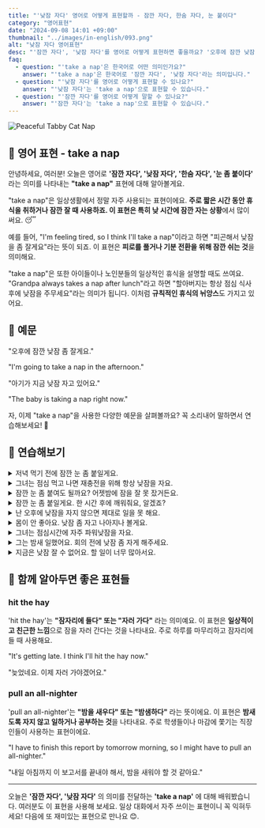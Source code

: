 ```yaml
---
title: "'낮잠 자다' 영어로 어떻게 표현할까 - 잠깐 자다, 한숨 자다, 눈 붙이다"
category: "영어표현"
date: "2024-09-08 14:01 +09:00"
thumbnail: "../images/in-english/093.png"
alt: "낮잠 자다 영어표현"
desc: "'잠깐 자다', '낮잠 자다'를 영어로 어떻게 표현하면 좋을까요? '오후에 잠깐 낮잠 좀 잘게요', '아기가 지금 낮잠 자고 있어요' 등을 영어로 표현하는 법을 배워봅시다. 'take a nap' 표현을 중심으로 다양한 예문을 통해서 연습하고 본인의 표현으로 만들어 보세요. 일상 생활에서 자주 사용되는 이 표현을 익혀 피로 해소와 기분 전환을 위한 상황에서 활용해 보세요."
faq:
  - question: "'take a nap'은 한국어로 어떤 의미인가요?"
    answer: "'take a nap'은 한국어로 '잠깐 자다', '낮잠 자다'라는 의미입니다."
  - question: "'낮잠 자다'를 영어로 어떻게 표현할 수 있나요?"
    answer: "'낮잠 자다'는 'take a nap'으로 표현할 수 있습니다."
  - question: "'잠깐 자다'를 영어로 어떻게 말할 수 있나요?"
    answer: "'잠깐 자다'는 'take a nap'으로 표현할 수 있습니다."
---
```


![Peaceful Tabby Cat Nap](../images/in-english/093-1.avif)

## 🌟 영어 표현 - take a nap

안녕하세요, 여러분! 오늘은 영어로 **'잠깐 자다', '낮잠 자다', '한숨 자다', '눈 좀 붙이다'** 라는 의미를 나타내는 **"take a nap"** 표현에 대해 알아볼게요.

"take a nap"은 일상생활에서 정말 자주 사용되는 표현이에요. **주로 짧은 시간 동안 휴식을 취하거나 잠깐 잘 때 사용하죠. 이 표현은 특히 낮 시간에 잠깐 자는 상황**에서 많이 써요. 😴

예를 들어, "I'm feeling tired, so I think I'll take a nap"이라고 하면 "피곤해서 낮잠을 좀 잘게요"라는 뜻이 되죠. 이 표현은 **피로를 풀거나 기분 전환을 위해 잠깐 쉬는 것**을 의미해요.

"take a nap"은 또한 아이들이나 노인분들의 일상적인 휴식을 설명할 때도 쓰여요. "Grandpa always takes a nap after lunch"라고 하면 "할아버지는 항상 점심 식사 후에 낮잠을 주무세요"라는 의미가 됩니다. 이처럼 **규칙적인 휴식의 뉘앙스**도 가지고 있어요.

## 📖 예문

"오후에 잠깐 낮잠 좀 잘게요."

"I'm going to take a nap in the afternoon."

"아기가 지금 낮잠 자고 있어요."

"The baby is taking a nap right now."

자, 이제 "take a nap"을 사용한 다양한 예문을 살펴볼까요? 꼭 소리내어 말하면서 연습해보세요! 🚀

## 💬 연습해보기

<details>
<summary>저녁 먹기 전에 잠깐 눈 좀 붙일게요.</summary>
<span>I'll take a nap before dinner.</span>
</details>

<details>
<summary>그녀는 점심 먹고 나면 재충전을 위해 항상 낮잠을 자요.</summary>
<span>She always takes a nap after lunch to recharge.</span>
</details>

<details>
<summary>잠깐 눈 좀 붙여도 될까요? 어젯밤에 잠을 잘 못 잤거든요.</summary>
<span>Do you mind if I take a quick nap? I didn't sleep well last night.</span>
</details>

<details>
<summary>잠깐 눈 좀 붙일게요. 한 시간 후에 깨워줘요, 알겠죠?</summary>
<span>I'm gonna take a quick nap. Wake me up in an hour, okay?</span>
</details>

<details>
<summary>난 오후에 낮잠을 자지 않으면 제대로 일을 못 해요.</summary>
<span>I can't function without taking a nap in the afternoon.</span>
</details>

<details>
<summary>몸이 안 좋아요. 낮잠 좀 자고 나아지나 볼게요.</summary>
<span>I'm not feeling well. I think I'll take a nap and see if that helps.</span>
</details>

<details>
<summary>그녀는 점심시간에 자주 파워낮잠을 자요.</summary>
<span>She often takes a power nap during her lunch break.</span>
</details>

<details>
<summary>그는 밤새 일했어요. 회의 전에 낮잠 좀 자게 해주세요.</summary>
<span>He's been working all night. Let him take a nap before the meeting.</span>
</details>

<details>
<summary>지금은 낮잠 잘 수 없어요. 할 일이 너무 많아서요.</summary>
<span>I can't take a nap now. I've got too much work to do.</span>
</details>

## 🤝 함께 알아두면 좋은 표현들

### hit the hay

'hit the hay'는 **"잠자리에 들다" 또는 "자러 가다"** 라는 의미예요. 이 표현은 **일상적이고 친근한 느낌**으로 잠을 자러 간다는 것을 나타내요. 주로 하루를 마무리하고 잠자리에 들 때 사용해요.

"It's getting late. I think I'll hit the hay now."

"늦었네요. 이제 자러 가야겠어요."

### pull an all-nighter

'pull an all-nighter'는 **"밤을 새우다" 또는 "밤샘하다"** 라는 뜻이에요. 이 표현은 **밤새도록 자지 않고 일하거나 공부하는 것**을 나타내요. 주로 학생들이나 마감에 쫓기는 직장인들이 사용하는 표현이에요.

"I have to finish this report by tomorrow morning, so I might have to pull an all-nighter."

"내일 아침까지 이 보고서를 끝내야 해서, 밤을 새워야 할 것 같아요."

---

오늘은 **'잠깐 자다', '낮잠 자다'** 의 의미를 전달하는 **'take a nap'** 에 대해 배워봤습니다. 여러분도 이 표현을 사용해 보세요. 일상 대화에서 자주 쓰이는 표현이니 꼭 익혀두세요! 다음에 또 재미있는 표현으로 만나요 😊.
